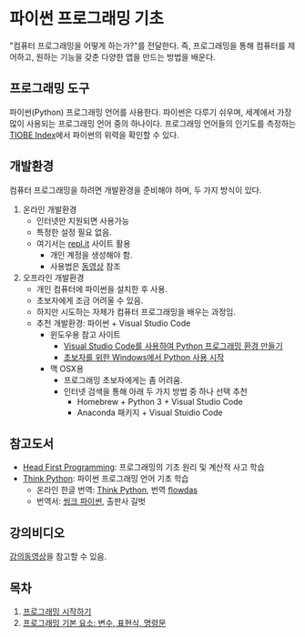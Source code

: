 # 파이썬 프로그래밍 기초

"컴퓨터 프로그래밍을 어떻게 하는가?"를 전달한다.
즉, 프로그래밍을 통해 컴퓨터를 제어하고, 원하는 기능을 갖춘 다양한 앱을 만드는 방법을 배운다.

## 프로그래밍 도구

파이썬(Python) 프로그래밍 언어를 사용한다.
파이썬은 다루기 쉬우며,
세계에서 가장 많이 사용되는 프로그래밍 언어 중의 하나이다.
프로그래밍 언어들의 인기도를 측정하는 
[TIOBE Index](https://www.tiobe.com/tiobe-index/)에서 
파이썬의 위력을 확인할 수 있다.

## 개발환경

컴퓨터 프로그래밍을 하려면 개발환경을 준비해야 하며, 두 가지 방식이 있다.

1. 온라인 개발환경
    * 인터넷만 지원되면 사용가능
    * 특정한 설정 필요 없음.
    * 여기서는 [repl.it](https://repl.it) 사이트 활용
        * 개인 계정을 생성해야 함.
        * 사용법은 [동영상](https://...) 참조
1. 오프라인 개발환경
    * 개인 컴퓨터에 파이썬을 설치한 후 사용.
    * 초보자에게 조금 어려울 수 있음.
    * 하지만 시도하는 자체가 컴퓨터 프로그래밍을 배우는 과정임.
    * 추천 개발환경: 파이썬 + Visual Studio Code
        * 윈도우용 참고 사이트
            * [Visual Studio Code를 사용하여 Python 프로그래밍 환경 만들기](https://www.youtube.com/watch?v=e4n2VnhiI28)
            * [초보자를 위한 Windows에서 Python 사용 시작](https://docs.microsoft.com/ko-kr/windows/python/beginners)
        * 맥 OSX용
            * 프로그래밍 초보자에게는 좀 어려움.
            * 인터넷 검색을 통해 아래 두 가지 방법 중 하나 선택 추천
                * Homebrew + Python 3 + Visual Studio Code
                * Anaconda 패키지 + Visual Stuidio Code

## 참고도서

* [Head First Programming](http://m.hanbit.co.kr/store/books/book_view.html?p_code=B3578815816): 
    프로그래밍의 기초 원리 및 계산적 사고 학습
* [Think Python](http://greenteapress.com/wp/think-python-2e/):
    파이썬 프로그래밍 언어 기초 학습
    * 온라인 한글 번역: [Think Python](https://www.flowdas.com/thinkpython/index.html#thinkpython), 
    번역 [flowdas](https://www.flowdas.com)
    * 번역서: [씽크 파이썬](https://www.gilbut.co.kr/book/view?bookcode=BN001838&perdevice=pc), 출판사 길벗

## 강의비디오

[강의동영상](https://www.youtube.com/...)을 참고할 수 있음.
      
## 목차

1. [프로그래밍 시작하기](./notebooks/PiPy01A-ProgrammingStart.ipynb)
1. [프로그래밍 기본 요소: 변수, 표현식, 명령문](./notebooks/PiPy01B-Variables_Expressions_Commands.ipynb)
